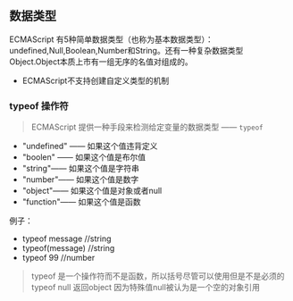 ## 数据类型 
ECMAScript 有5种简单数据类型（也称为基本数据类型）：undefined,Null,Boolean,Number和String。还有一种复杂数据类型Object.Object本质上市有一组无序的名值对组成的。
* ECMAScript不支持创建自定义类型的机制

### typeof 操作符
>ECMAScript 提供一种手段来检测给定变量的数据类型 —— `typeof`
* "undefined" ——    如果这个值违背定义
* "boolen" ——       如果这个值是布尔值
* "string"——        如果这个值是字符串
* "number"——        如果这个值是数字
* "object"——        如果这个值是对象或者null
* "function"——      如果这个值是函数  

例子：  
* typeof message        //string
* typeof(message)       //string
* typeof 99             //number

>typeof 是一个操作符而不是函数，所以括号尽管可以使用但是不是必须的
>typeof null 返回object 因为特殊值null被认为是一个空的对象引用


